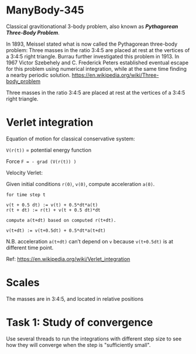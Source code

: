 # ManyBody-345
Classical gravitionational 3-body problem, also known as 
__*Pythagorean Three-Body Problem*__. 

In 1893, Meissel stated what is now called the Pythagorean three-body problem: 
Three masses in the ratio 3:4:5 are placed at rest at the vertices 
of a 3:4:5 right triangle. 
Burrau further investigated this problem in 1913. 
In 1967 Victor Szebehely and C. Frederick Peters established eventual 
escape for this problem using numerical integration, while at the same 
time finding a nearby periodic solution. 
https://en.wikipedia.org/wiki/Three-body_problem

Three masses in the ratio 3:4:5 are placed at rest at the vertices of
a 3:4:5 right triangle.

# Verlet integration

Equation of motion for classical conservative system:

`V(r(t))` = potential energy function

Force `F = - grad (V(r(t)) )`

Velocity Verlet:

Given initial conditions `r(0)`, `v(0)`, compute acceleration `a(0)`.

```text
for time step t

v(t + 0.5 dt) := v(t) + 0.5*dt*a(t)
r(t + dt) := r(t) + v(t + 0.5 dt)*dt

compute a(t+dt) based on computed r(t+dt).

v(t+dt) := v(t+0.5dt) + 0.5*dt*a(t+dt)
```

N.B. acceleration `a(t+dt)` can’t depend on `v` because `v(t+0.5dt)` is 
at different time point.


Ref: https://en.wikipedia.org/wiki/Verlet_integration

# Scales

The masses are in 3:4:5, and located in relative positions 

# Task 1: Study of convergence 

Use several threads to run the integrations with different 
step size to see how they will converge when the step is 
"sufficiently small".

